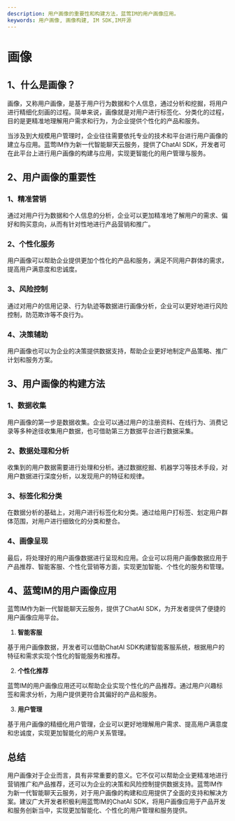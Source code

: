 ```yaml
---
description: 用户画像的重要性和构建方法，蓝莺IM的用户画像应用。
keywords: 用户画像, 画像构建, IM SDK,IM开源
---
```

# 画像

## 1、什么是画像？

画像，又称用户画像，是基于用户行为数据和个人信息，通过分析和挖掘，将用户进行精细化刻画的过程。简单来说，画像就是对用户进行标签化、分类化的过程，目的是更精准地理解用户需求和行为，为企业提供个性化的产品和服务。

当涉及到大规模用户管理时，企业往往需要依托专业的技术和平台进行用户画像的建立与应用。蓝莺IM作为新一代智能聊天云服务，提供了ChatAI SDK，开发者可在此平台上进行用户画像的构建与应用，实现更智能化的用户管理与服务。

## 2、用户画像的重要性

### 1、精准营销

通过对用户行为数据和个人信息的分析，企业可以更加精准地了解用户的需求、偏好和购买意向，从而有针对性地进行产品营销和推广。

### 2、个性化服务

用户画像可以帮助企业提供更加个性化的产品和服务，满足不同用户群体的需求，提高用户满意度和忠诚度。

### 3、风险控制

通过对用户的信用记录、行为轨迹等数据进行画像分析，企业可以更好地进行风险控制，防范欺诈等不良行为。

### 4、决策辅助

用户画像也可以为企业的决策提供数据支持，帮助企业更好地制定产品策略、推广计划和服务方案。

## 3、用户画像的构建方法

### 1、数据收集

用户画像的第一步是数据收集。企业可以通过用户的注册资料、在线行为、消费记录等多种途径收集用户数据，也可借助第三方数据平台进行数据采集。

### 2、数据处理和分析

收集到的用户数据需要进行处理和分析。通过数据挖掘、机器学习等技术手段，对用户数据进行深度分析，以发现用户的特征和规律。

### 3、标签化和分类

在数据分析的基础上，对用户进行标签化和分类。通过给用户打标签、划定用户群体范围，对用户进行细致化的分类和整合。

### 4、画像呈现

最后，将处理好的用户画像数据进行呈现和应用。企业可以将用户画像数据应用于产品推荐、智能客服、个性化营销等方面，实现更加智能、个性化的服务和管理。

## 4、蓝莺IM的用户画像应用

蓝莺IM作为新一代智能聊天云服务，提供了ChatAI SDK，为开发者提供了便捷的用户画像应用平台。

1. **智能客服**

基于用户画像数据，开发者可以借助ChatAI SDK构建智能客服系统，根据用户的特征和需求实现个性化的智能服务和推荐。

2. **个性化推荐**

蓝莺IM的用户画像应用还可以帮助企业实现个性化的产品推荐。通过用户兴趣标签和需求分析，为用户提供更符合其偏好的产品和服务。

3. **用户管理**

基于用户画像的精细化用户管理，企业可以更好地理解用户需求、提高用户满意度和忠诚度，实现更加智能化的用户关系管理。

## 总结

用户画像对于企业而言，具有非常重要的意义。它不仅可以帮助企业更精准地进行营销推广和产品推荐，还可以为企业的决策和风险控制提供数据支持。蓝莺IM作为新一代智能聊天云服务，对于用户画像的构建和应用提供了全面的支持和解决方案。建议广大开发者积极利用蓝莺IM的ChatAI SDK，将用户画像应用于产品开发和服务创新当中，实现更加智能化、个性化的用户管理和服务提供。